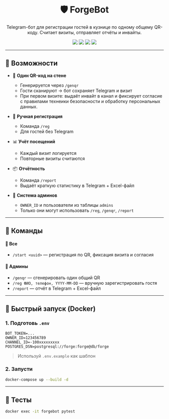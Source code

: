 <h1 align="center">🛡️ ForgeBot</h1>
<p align="center">
  Telegram-бот для регистрации гостей в кузнице по одному общему QR-коду. Считает визиты, отправляет отчёты и инвайты.
</p>

<p align="center">
  <img src="https://img.shields.io/badge/Python-3.11-blue?logo=python" />
  <img src="https://img.shields.io/badge/Aiogram-3.x-blueviolet?logo=telegram" />
  <img src="https://img.shields.io/badge/PostgreSQL-asyncpg-336791?logo=postgresql" />
  <img src="https://img.shields.io/badge/Docker-ready-0db7ed?logo=docker" />
</p>

---

## 🚀 Возможности

- 📲 **Один QR-код на стене**
  - Генерируется через `/genqr`
  - Гости сканируют → бот сохраняет Telegram и визит
  - При первом визите: выдаёт инвайт в канал и фиксирует согласие с правилами технеики безопасности и обработку персональных данных.

- 📝 **Ручная регистрация**
  - Команда `/reg`
  - Для гостей без Telegram

- 📊 **Учёт посещений**
  - Каждый визит логируется
  - Повторные визиты считаются

- 📦 **Отчётность**
  - Команда `/report`
  - Выдаёт краткую статистику в Telegram + Excel-файл

- 🔐 **Система админов**
  - `OWNER_ID` и пользователи из таблицы `admins`
  - Только они могут использовать `/reg`, `/genqr`, `/report`

---

## 📜 Команды

#### 👥 Все
- `/start <uuid>` — регистрация по QR, фиксация визита и согласия

#### 🔐 Админы
- `/genqr` — сгенерировать один общий QR
- `/reg ФИО, телефон, YYYY-MM-DD` — вручную зарегистрировать гостя
- `/report` — отчёт в Telegram + Excel-файл

---

## 🐳 Быстрый запуск (Docker)

### 1. Подготовь `.env`

```env
BOT_TOKEN=...
OWNER_ID=123456789
CHANNEL_ID=-100xxxxxxxxx
POSTGRES_DSN=postgresql://forge:forge@db/forge
```

> Используй `.env.example` как шаблон

### 2. Запусти

```bash
docker-compose up --build -d
```

---

## 🧪 Тесты

```bash
docker exec -it forgebot pytest
```

